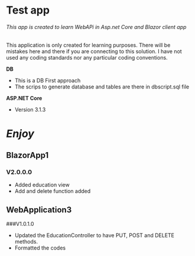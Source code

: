 # Test app
###### This app is created to learn WebAPi in Asp.net Core and Blazor client app

This application is only created for learning purposes. There will be mistakes here and there if you are connecting to this solution. I have not used any coding standards nor any particular coding conventions.

**DB**
* This is a DB First approach
* The scrips to generate database and tables are there in dbscript.sql file

**ASP.NET Core**
* Version 3.1.3


# *Enjoy*

## BlazorApp1 
### V2.0.0.0
* Added education view
* Add and delete function added

## WebApplication3
###V1.0.1.0
* Updated the EducationController to have PUT, POST and DELETE methods. 
* Formatted the codes